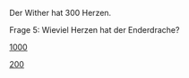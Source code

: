 Der Wither hat 300 Herzen.

Frage 5: Wieviel Herzen hat der Enderdrache?

[1000](falsch.md)

[200](antw6.md)
